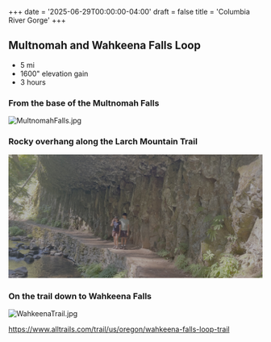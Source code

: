 +++
date = '2025-06-29T00:00:00-04:00'
draft = false
title = 'Columbia River Gorge'
+++

## Multnomah and Wahkeena Falls Loop

* 5 mi
* 1600" elevation gain
* 3 hours

### From the base of the Multnomah Falls
![MultnomahFalls.jpg](MultnomahFalls.jpg "From the base of the Multnomah Falls")

### Rocky overhang along the Larch Mountain Trail
![LarchMountainTrail.jpg](LarchMountainTrail.jpg "Rocky overhang along the Larch Mountain Trail")

### On the trail down to Wahkeena Falls
![WahkeenaTrail.jpg](WahkeenaTrail.jpg "To Wahkeena Falls")

https://www.alltrails.com/trail/us/oregon/wahkeena-falls-loop-trail
